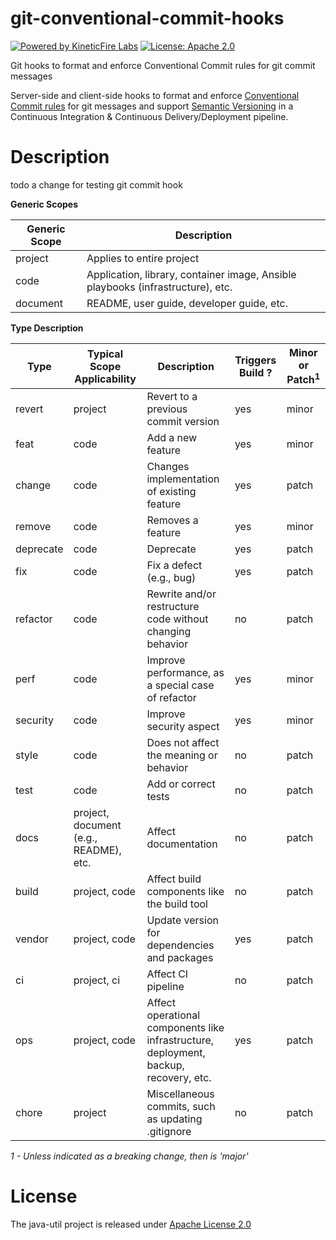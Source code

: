 # git-conventional-commit-hooks
[![Powered by KineticFire Labs](https://img.shields.io/badge/Powered_by-KineticFire_Labs-CDA519?link=https%3A%2F%2Flabs.kineticfire.com%2F)](https://labs.kineticfire.com/)
[![License: Apache 2.0](https://img.shields.io/badge/License-Apache_2.0-blue.svg)](https://opensource.org/licenses/Apache-2.0)
<p></p>
Git hooks to format and enforce Conventional Commit rules for git commit messages

Server-side and client-side hooks to format and enforce [Conventional Commit rules](https://www.conventionalcommits.org/en/v1.0.0/) for git messages and support [Semantic Versioning](https://semver.org/) in a Continuous Integration & Continuous Delivery/Deployment pipeline.

# Description

todo a change for testing git commit hook

**Generic Scopes**

| Generic Scope | Description |
| --- | --- |
| project | Applies to entire project |
| code | Application, library, container image, Ansible playbooks (infrastructure), etc. |
| document | README, user guide, developer guide, etc. |

**Type Description**

| Type | Typical Scope Applicability | Description | Triggers Build ? | Minor or Patch<sup>1</sup> |
| --- | --- | --- | --- | --- |
| revert | project | Revert to a previous commit version | yes | minor |
| feat | code | Add a new feature | yes | minor |
| change | code | Changes implementation of existing feature | yes | patch |
| remove | code | Removes a feature | yes | minor |
| deprecate | code | Deprecate | yes | patch |
| fix | code | Fix a defect (e.g., bug) | yes | patch |
| refactor | code | Rewrite and/or restructure code without changing behavior | no | patch |
| perf | code | Improve performance, as a special case of refactor | yes | minor |
| security | code | Improve security aspect | yes | minor |
| style | code | Does not affect the meaning or behavior | no | patch | patch |
| test | code | Add or correct tests | no | patch |
| docs | project, document (e.g., README), etc. | Affect documentation | no | patch |
| build | project, code | Affect build components like the build tool | no | patch |
| vendor | project, code | Update version for dependencies and packages | yes | patch |
| ci | project, ci | Affect CI pipeline | no | patch |
| ops | project, code | Affect operational components like infrastructure, deployment, backup, recovery, etc. | yes | patch |
| chore | project | Miscellaneous commits, such as updating .gitignore | no | patch |

*1 - Unless indicated as a breaking change, then is 'major'*


# License
The java-util project is released under [Apache License 2.0](https://www.apache.org/licenses/LICENSE-2.0)
